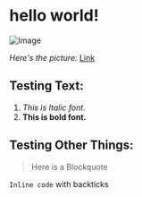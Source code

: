 # hello world!

![Image](https://media.istockphoto.com/photos/binary-code-background-picture-id1046046242)

*Here's the picture:* [Link](https://media.istockphoto.com/photos/binary-code-background-picture-id1046046242)

## Testing Text:

1. *This is Italic font.* 
2. **This is bold font.**

## Testing Other Things:

> Here is a Blockquote

`Inline code` with backticks